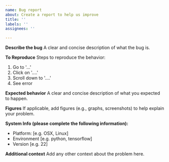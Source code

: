 ```yaml
---
name: Bug report
about: Create a report to help us improve
title: ''
labels: ''
assignees: ''

---
```


**Describe the bug**
A clear and concise description of what the bug is.

**To Reproduce**
Steps to reproduce the behavior:
1. Go to '...'
2. Click on '....'
3. Scroll down to '....'
4. See error

**Expected behavior**
A clear and concise description of what you expected to happen.

**Figures**
If applicable, add figures (e.g., graphs, screenshots) to help explain your problem.

**System Info (please complete the following information):**
 - Platform: [e.g. OSX, Linux]
 - Environment [e.g. python, tensorflow]
 - Version [e.g. 22]

**Additional context**
Add any other context about the problem here.
